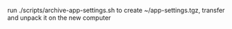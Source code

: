 
run ./scripts/archive-app-settings.sh to create ~/app-settings.tgz, transfer and unpack it on the new computer
